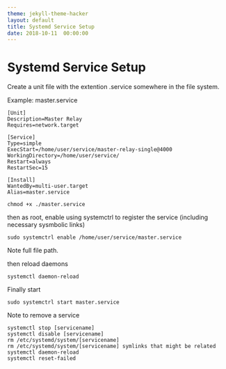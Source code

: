 ```yaml
---
theme: jekyll-theme-hacker
layout: default
title: Systemd Service Setup
date: 2018-10-11  00:00:00
---
```


# Systemd Service Setup

Create a unit file with the extention .service somewhere in the file system.

Example: master.service
```
[Unit]
Description=Master Relay
Requires=network.target

[Service]
Type=simple
ExecStart=/home/user/service/master-relay-single@4000
WorkingDirectory=/home/user/service/
Restart=always
RestartSec=15

[Install]
WantedBy=multi-user.target
Alias=master.service
```

```
chmod +x ./master.service
```

then as root, enable using systemctrl to register the service (including necessary sysmbolic links)

```
sudo systemctrl enable /home/user/service/master.service

```
Note full file path.

then reload daemons
```
systemctl daemon-reload
```

Finally start

```
sudo systemctrl start master.service
```

Note to remove a service

```
systemctl stop [servicename]
systemctl disable [servicename]
rm /etc/systemd/system/[servicename]
rm /etc/systemd/system/[servicename] symlinks that might be related
systemctl daemon-reload
systemctl reset-failed
```
